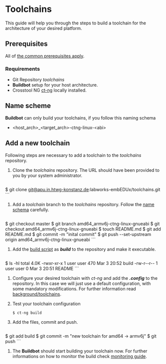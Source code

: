 # Toolchains
This guide will help you through the steps to build a toolchain for the
architecture of your desired platform.

## Prerequisites
All of [the common prerequisites apply](usage.md#Prerequisites).

### Requirements
* Git Repository *toolchains*
* **Buildbot** setup for your host architecture.
* Crosstool NG [ct-ng](http://crosstool-ng.org/) locally installed.

## Name scheme 
**Buildbot** can only build your toolchains, if you follow this naming schema

* <host\_arch\>\_<target\_arch\>-ctng-linux-<abi\>

## Add a new toolchain
Following steps are necessary to add a toolchain to the *toolchains* repository.

1. Clone the *toolchains* repository. The URL should have been provided to you
   by your system administrator.
  
    ```
$ git clone git@apu.in.htwg-konstanz.de:labworks-embEDUx/toolchains.git
    ```
 
1. Add a *toolchain* branch to the *toolchains* repository. Follow the [name
   schema](#name-schema) carefully.
   
    ```
$ git checkout master
$ git branch amd64_armv6j-ctng-linux-gnueabi
$ git checkout amd64_armv6j-ctng-linux-gnueabi 
$ touch README.md
$ git add README.md
$ git commit -m "inital commit"
$ git push --set-upstream origin amd64_armv6j-ctng-linux-gnueabi
    ```

1. Add the [build script](toolchains/template/build) as ***build*** to the repository
   and make it executable.
   
    ```
$ ls -hl
total 4.0K
-rwxr-xr-x 1 user user 470 Mar  3 20:52 build
-rw-r--r-- 1 user user   0 Mar  3 20:51 README
    ```

1. Configure your desired toolchain with *ct-ng* and add the ***.config*** to
   the repository. In this case we will just use a default configuration, with
   some mandatory modifications. For further information read
   [background/toolchains](../background/toolchains.md).

1. Test your toolchain configuration
  
    ```
   $ ct-ng build
    ```

1. Add the files, commit and push. 
   
    ```
$ git add build
$ git commit -m "new toolchain for amd64 -> armv6j"
$ git push 
    ```

1. The **Buildbot** should start building your toolchain now. For further
   informations on how to monitor the build check [monitoring
   guide](common/build-monitoring.md).

